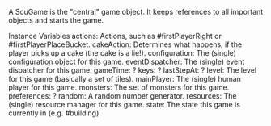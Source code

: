 A ScuGame is the "central" game object. It keeps references to all important objects and starts the game.

Instance Variables
	actions:		Actions, such as #firstPlayerRight or #firstPlayerPlaceBucket.
	cakeAction:		Determines what happens, if the player picks up a cake (the cake is a lie!).
	configuration:		The (single) configuration object for this game.
	eventDispatcher:		The (single) event dispatcher for this game.
	gameTime:		?
	keys:		?
	lastStepAt:		?
	level:		The level for this game (basically a set of tiles).
	mainPlayer:		The (single) human player for this game.
	monsters:		The set of monsters for this game.
	preferences:		?
	random:		A random number generator.
	resources:		The (single) resource manager for this game.
	state:		The state this game is currently in (e.g. #building).
